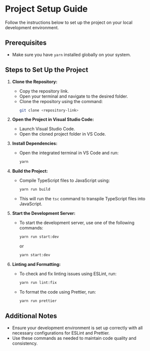 # Project Setup Guide

Follow the instructions below to set up the project on your local development environment.

## Prerequisites

- Make sure you have `yarn` installed globally on your system.

## Steps to Set Up the Project

1. **Clone the Repository:**
   - Copy the repository link.
   - Open your terminal and navigate to the desired folder.
   - Clone the repository using the command:
     ```bash
     git clone <repository-link>
     ```

2. **Open the Project in Visual Studio Code:**
   - Launch Visual Studio Code.
   - Open the cloned project folder in VS Code.

3. **Install Dependencies:**
   - Open the integrated terminal in VS Code and run:
     ```bash
     yarn
     ```

4. **Build the Project:**
   - Compile TypeScript files to JavaScript using:
     ```bash
     yarn run build
     ```
   - This will run the `tsc` command to transpile TypeScript files into JavaScript.

5. **Start the Development Server:**
   - To start the development server, use one of the following commands:
     ```bash
     yarn run start:dev
     ```
     or
     ```bash
     yarn start:dev
     ```

6. **Linting and Formatting:**
   - To check and fix linting issues using ESLint, run:
     ```bash
     yarn run lint:fix
     ```
   - To format the code using Prettier, run:
     ```bash
     yarn run prettier
     ```

## Additional Notes

- Ensure your development environment is set up correctly with all necessary configurations for ESLint and Prettier.
- Use these commands as needed to maintain code quality and consistency.
